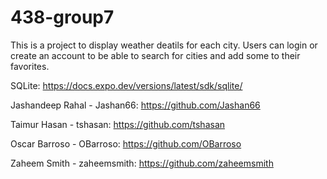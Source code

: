 # 438-group7

This is a project to display weather deatils for each city. Users can login or create an account to be able to search for cities and add some to their favorites.


SQLite: https://docs.expo.dev/versions/latest/sdk/sqlite/


Jashandeep Rahal - Jashan66: https://github.com/Jashan66

Taimur Hasan - tshasan: https://github.com/tshasan

Oscar Barroso - OBarroso: https://github.com/OBarroso

Zaheem Smith - zaheemsmith: https://github.com/zaheemsmith
